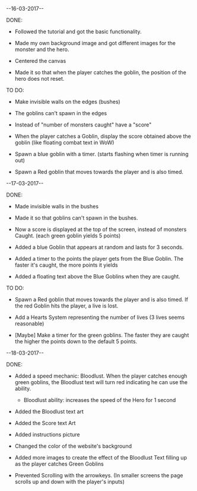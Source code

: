 --16-03-2017--

DONE:

- Followed the tutorial and got the basic functionality.

- Made my own background image and got different images for the monster and the hero.

- Centered the canvas

- Made it so that when the player catches the goblin, the position of the hero does not reset.

TO DO:

- Make invisible walls on the edges (bushes)

- The goblins can't spawn in the edges

- Instead of "number of monsters caught" have a "score"

- When the player catches a Goblin, display the score obtained above the goblin (like floating combat text in WoW)

- Spawn a blue goblin with a timer. (starts flashing when timer is running out)

- Spawn a Red goblin that moves towards the player and is also timed.

--17-03-2017--

DONE:

- Made invisible walls in the bushes

- Made it so that goblins can't spawn in the bushes.

- Now a score is displayed at the top of the screen, instead of monsters Caught. (each green goblin yields 5 points)

- Added a blue Goblin that appears at random and lasts for 3 seconds.

- Added a timer to the points the player gets from the Blue Goblin. The faster it's caught, the more points it yields

- Added a floating text above the Blue Goblins when they are caught.

TO DO:

- Spawn a Red goblin that moves towards the player and is also timed. If the red Goblin hits the player, a live is lost.

- Add a Hearts System representing the number of lives (3 lives seems reasonable)

- [Maybe] Make a timer for the green goblins. The faster they are caught the higher the points down to the default 5 points.

--18-03-2017--

DONE:

- Added a speed mechanic: Bloodlust. When the player catches enough green goblins, the Bloodlust text will turn red indicating he can use the ability.

	- Bloodlust ability: increases the speed of the Hero for 1 	second

- Added the Bloodlust text art

- Added the Score text Art

- Added instructions picture

- Changed the color of the website's background

- Added more images to create the effect of the Bloodlust Text filling up as the player catches Green Goblins

- Prevented Scrolling with the arrowkeys. (In smaller screens the page scrolls up and down with the player's inputs)